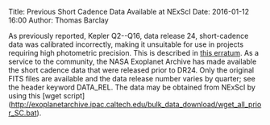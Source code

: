 Title: Previous Short Cadence Data Available at NExScI
Date: 2016-01-12 16:00
Author: Thomas Barclay

As previously reported, Kepler Q2--Q16, data release 24, short-cadence data was calibrated incorrectly, making it unsuitable for use in projects requiring high photometric precision.  This is described in [this erratum](http://archive.stsci.edu/kepler/release_notes/release_notes24/KSCI-19064-002a-DRN24err.pdf).  As a service to the community, the NASA Exoplanet Archive has made available the short cadence data that were released prior to DR24. Only the original FITS files are available and the data release number varies by quarter; see the header keyword DATA\_REL. The data may be obtained from NExScI by using this [wget script] (http://exoplanetarchive.ipac.caltech.edu/bulk_data_download/wget_all_prior_SC.bat).




